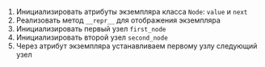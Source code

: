 1. Инициализировать атрибуты экземпляра класса `Node`: `value` и `next`
2. Реализовать метод `__repr__` для отображения экземпляра
3. Инициализировать первый узел `first_node`
4. Инициализировать второй узел `second_node`
5. Через атрибут экземпляра устанавливаем первому узлу следующий узел
